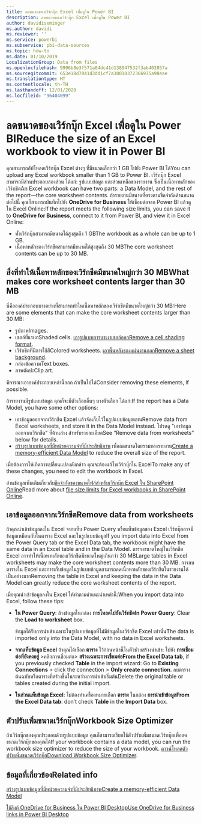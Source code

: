 ```yaml
---
title: ลดขนาดของเวิร์กบุ๊ก Excel เพื่อดูใน Power BI
description: ลดขนาดของเวิร์กบุ๊ก Excel เพื่อดูใน Power BI
author: davidiseminger
ms.author: davidi
ms.reviewer: ''
ms.service: powerbi
ms.subservice: pbi-data-sources
ms.topic: how-to
ms.date: 01/10/2019
LocalizationGroup: Data from files
ms.openlocfilehash: 9996b8e3f571a04dc41d138947532f3ab402057a
ms.sourcegitcommit: 653e18d7041d3dd1cf7a38010372366975a98eae
ms.translationtype: HT
ms.contentlocale: th-TH
ms.lasthandoff: 12/01/2020
ms.locfileid: "96404099"
---
```

# <a name="reduce-the-size-of-an-excel-workbook-to-view-it-in-power-bi"></a><span data-ttu-id="57693-103">ลดขนาดของเวิร์กบุ๊ก Excel เพื่อดูใน Power BI</span><span class="sxs-lookup"><span data-stu-id="57693-103">Reduce the size of an Excel workbook to view it in Power BI</span></span>
<span data-ttu-id="57693-104">คุณสามารถอัปโหลดเวิร์กบุ๊ก Excel ต่างๆ ที่มีขนาดเล็กกว่า 1 GB ไปยัง Power BI ได้</span><span class="sxs-lookup"><span data-stu-id="57693-104">You can upload any Excel workbook smaller than 1 GB to Power BI.</span></span> <span data-ttu-id="57693-105">เวิร์กบุ๊ก Excel สามารถมีส่วนประกอบสองส่วน ได้แก่: รูปแบบข้อมูล และส่วนเหลือของรายงาน ซึ่งเป็นเนื้อหาหลักของเวิร์กชีต</span><span class="sxs-lookup"><span data-stu-id="57693-105">An Excel workbook can have two parts: a Data Model, and the rest of the report—the core worksheet contents.</span></span> <span data-ttu-id="57693-106">ถ้ารายงานมีขนาดที่ตรงตามขีดจำกัดด้านขนาดต่อไปนี้ คุณก็สามารถบันทึกไปยัง **OneDrive for Business** ให้เชื่อมต่อจาก Power BI แล้วดูใน Excel Online:</span><span class="sxs-lookup"><span data-stu-id="57693-106">If the report meets the following size limits, you can save it to **OneDrive for Business**, connect to it from Power BI, and view it in Excel Online:</span></span>

* <span data-ttu-id="57693-107">ทั้งเวิร์กบุ๊กสามารถมีขนาดได้สูงสุดถึง 1 GB</span><span class="sxs-lookup"><span data-stu-id="57693-107">The workbook as a whole can be up to 1 GB.</span></span>
* <span data-ttu-id="57693-108">เนื้อหาหลักของเวิร์กชีตสามารถมีขนาดได้สูงสุดถึง 30 MB</span><span class="sxs-lookup"><span data-stu-id="57693-108">The core worksheet contents can be up to 30 MB.</span></span>

## <a name="what-makes-core-worksheet-contents-larger-than-30-mb"></a><span data-ttu-id="57693-109">สิ่งที่ทำให้เนื้อหาหลักของเวิร์กชีตมีขนาดใหญ่กว่า 30 MB</span><span class="sxs-lookup"><span data-stu-id="57693-109">What makes core worksheet contents larger than 30 MB</span></span>
<span data-ttu-id="57693-110">นี่คือองค์ประกอบบางอย่างที่สามารถทำใหเนื้อหาหลักของเวิร์กชีตมีขนาดใหญ่กว่า 30 MB:</span><span class="sxs-lookup"><span data-stu-id="57693-110">Here are some elements that can make the core worksheet contents larger than 30 MB:</span></span>

* <span data-ttu-id="57693-111">รูปภาพ</span><span class="sxs-lookup"><span data-stu-id="57693-111">Images.</span></span>
* <span data-ttu-id="57693-112">เซลล์ที่แรเงา</span><span class="sxs-lookup"><span data-stu-id="57693-112">Shaded cells.</span></span> <span data-ttu-id="57693-113">[เอารูปแบบการแรเงาเซลล์ออก](https://support.office.com/article/Add-or-change-the-background-color-of-cells-ac10f131-b847-428f-b656-d65375fb815e)</span><span class="sxs-lookup"><span data-stu-id="57693-113">[Remove a cell shading format](https://support.office.com/article/Add-or-change-the-background-color-of-cells-ac10f131-b847-428f-b656-d65375fb815e).</span></span>
* <span data-ttu-id="57693-114">เวิร์กชีตที่มีการใช้สี</span><span class="sxs-lookup"><span data-stu-id="57693-114">Colored worksheets.</span></span> <span data-ttu-id="57693-115">[เอาพื้นหลังของแผ่นงานออก](https://support.office.com/article/add-or-remove-a-sheet-background-3577a762-8450-4556-96a2-cc265abc00a8)</span><span class="sxs-lookup"><span data-stu-id="57693-115">[Remove a sheet background](https://support.office.com/article/add-or-remove-a-sheet-background-3577a762-8450-4556-96a2-cc265abc00a8).</span></span>
* <span data-ttu-id="57693-116">กล่องข้อความ</span><span class="sxs-lookup"><span data-stu-id="57693-116">Text boxes.</span></span>
* <span data-ttu-id="57693-117">ภาพตัดปะ</span><span class="sxs-lookup"><span data-stu-id="57693-117">Clip art.</span></span>

<span data-ttu-id="57693-118">พิจารณาเอาองค์ประกอบเหล่านี้ออก ถ้าเป็นไปได้</span><span class="sxs-lookup"><span data-stu-id="57693-118">Consider removing these elements, if possible.</span></span> 

<span data-ttu-id="57693-119">ถ้ารายงานมีรูปแบบข้อมูล คุณก็จะมีตัวเลือกอื่นๆ บางตัวเลือก ได้แก่:</span><span class="sxs-lookup"><span data-stu-id="57693-119">If the report has a Data Model, you have some other options:</span></span> 

* <span data-ttu-id="57693-120">เอาข้อมูลออกจากเวิร์กชีต Excel แล้วจัดเก็บไว้ในรูปแบบข้อมูลแทน</span><span class="sxs-lookup"><span data-stu-id="57693-120">Remove data from Excel worksheets, and store it in the Data Model instead.</span></span> <span data-ttu-id="57693-121">โปรดดู "เอาข้อมูลออกจากเวิร์กชีต" ที่ด้านล่าง สำหรับรายละเอียด</span><span class="sxs-lookup"><span data-stu-id="57693-121">See “Remove data from worksheets” below for details.</span></span> 
* <span data-ttu-id="57693-122">[สร้างรูปแบบข้อมูลที่มีหน่วยความจำที่มีประสิทธิภาพ](https://support.office.com/article/Create-a-memory-efficient-Data-Model-using-Excel-2013-and-the-Power-Pivot-add-in-951c73a9-21c4-46ab-9f5e-14a2833b6a70) เพื่อลดขนาดโดยรวมของรายงาน</span><span class="sxs-lookup"><span data-stu-id="57693-122">[Create a memory-efficient Data Model](https://support.office.com/article/Create-a-memory-efficient-Data-Model-using-Excel-2013-and-the-Power-Pivot-add-in-951c73a9-21c4-46ab-9f5e-14a2833b6a70) to reduce the overall size of the report.</span></span>

<span data-ttu-id="57693-123">เมื่อต้องการให้เกิดการเปลี่ยนแปลงดังกล่าว คุณจะต้องแก้ไขเวิร์กบุ๊กใน Excel</span><span class="sxs-lookup"><span data-stu-id="57693-123">To make any of these changes, you need to edit the workbook in Excel.</span></span>

<span data-ttu-id="57693-124">อ่านข้อมูลเพิ่มเติมเกี่ยวกับ[ขีดจำกัดของขนาดไฟล์สำหรับเวิร์กบุ๊ก Excel ใน SharePoint Online](https://support.office.com/article/File-size-limits-for-workbooks-in-SharePoint-Online-9e5bc6f8-018f-415a-b890-5452687b325e)</span><span class="sxs-lookup"><span data-stu-id="57693-124">Read more about [file size limits for Excel workbooks in SharePoint Online](https://support.office.com/article/File-size-limits-for-workbooks-in-SharePoint-Online-9e5bc6f8-018f-415a-b890-5452687b325e).</span></span>

## <a name="remove-data-from-worksheets"></a><span data-ttu-id="57693-125">เอาข้อมูลออกจากเวิร์กชีต</span><span class="sxs-lookup"><span data-stu-id="57693-125">Remove data from worksheets</span></span>
<span data-ttu-id="57693-126">ถ้าคุณนำเข้าข้อมูลลงใน Excel จากแท็บ Power Query หรือแท็บข้อมูลของ Excel เวิร์กบุ๊กอาจมีข้อมูลเหมือนกับในตาราง Excel และในรูปแบบข้อมูล</span><span class="sxs-lookup"><span data-stu-id="57693-126">If you import data into Excel from the Power Query tab or the Excel Data tab, the workbook might have the same data in an Excel table and in the Data Model.</span></span> <span data-ttu-id="57693-127">ตารางขนาดใหญ่ในเวิร์กชีต Excel อาจทำให้เนื้อหาหลักของเวิร์กชีตมีขนาดใหญ่เกินกว่า 30 MB</span><span class="sxs-lookup"><span data-stu-id="57693-127">Large tables in Excel worksheets may make the core worksheet contents more than 30 MB.</span></span> <span data-ttu-id="57693-128">การลบตารางใน Excel และการเก็บข้อมูลในรูปแบบข้อมูลสามารถลดเนื้อหาหลักของเวิร์กชีตในรายงานได้เป็นอย่างมาก</span><span class="sxs-lookup"><span data-stu-id="57693-128">Removing the table in Excel and keeping the data in the Data Model can greatly reduce the core worksheet contents of the report.</span></span> 

<span data-ttu-id="57693-129">เมื่อคุณนำเข้าข้อมูลลงใน Excel ให้ทำตามคำแนะนำเหล่านี้:</span><span class="sxs-lookup"><span data-stu-id="57693-129">When you import data into Excel, follow these tips:</span></span>

* <span data-ttu-id="57693-130">**ใน Power Query**: ล้างข้อมูลในกล่อง **การโหลดไปยังเวิร์กชีต**</span><span class="sxs-lookup"><span data-stu-id="57693-130">**In Power Query**: Clear the **Load to worksheet** box.</span></span>
  
  <span data-ttu-id="57693-131">ข้อมูลได้รับการนำเข้าเฉพาะในรูปแบบข้อมูลที่ไม่มีข้อมูลในเวิร์กชีต Excel เท่านั้น</span><span class="sxs-lookup"><span data-stu-id="57693-131">The data is imported only into the Data Model, with no data in Excel worksheets.</span></span>
* <span data-ttu-id="57693-132">**จากแท็บข้อมูล Excel** ถ้าคุณได้เลือก **ตาราง** ไว้ก่อนหน้านี้ในตัวช่วยสร้างนำเข้า: ไปยัง **การเชื่อมต่อที่ยังคงอยู่** \>คลิกการเชื่อมต่อ\> **สร้างเฉพาะการเชื่อมต่อ**</span><span class="sxs-lookup"><span data-stu-id="57693-132">**From the Excel Data tab**, if you previously checked **Table** in the import wizard: Go to **Existing Connections** \> click the connection \> **Only create connection**.</span></span> <span data-ttu-id="57693-133">ลบตารางต้นฉบับหรือตารางที่สร้างขึ้นในระหว่างการนำเข้าเริ่มต้น</span><span class="sxs-lookup"><span data-stu-id="57693-133">Delete the original table or tables created during the initial import.</span></span>
* <span data-ttu-id="57693-134">**ในส่วนแท็บข้อมูล Excel**: ไม่ต้องทำเครื่องหมายเลือก **ตาราง** ในกล่อง **การนำเข้าข้อมูล**</span><span class="sxs-lookup"><span data-stu-id="57693-134">**From the Excel Data tab**: don’t check **Table** in the **Import Data** box.</span></span>

## <a name="workbook-size-optimizer"></a><span data-ttu-id="57693-135">ตัวปรับเพิ่มขนาดเวิร์กบุ๊ก</span><span class="sxs-lookup"><span data-stu-id="57693-135">Workbook Size Optimizer</span></span>
<span data-ttu-id="57693-136">ถ้าเวิร์กบุ๊กของคุณประกอบด้วยรูปแบบข้อมูล คุณก็สามารถเรียกใช้ตัวปรับเพิ่มขนาดเวิร์กบุ๊กเพื่อลดขนาดเวิร์กบุ๊กของคุณได้</span><span class="sxs-lookup"><span data-stu-id="57693-136">If your workbook contains a data model, you can run the workbook size optimizer to reduce the size of your workbook.</span></span> <span data-ttu-id="57693-137">[ดาวน์โหลดตัวปรับเพิ่มขนาดเวิร์กบุ๊ก](https://www.microsoft.com/download/details.aspx?id=38793)</span><span class="sxs-lookup"><span data-stu-id="57693-137">[Download Workbook Size Optimizer](https://www.microsoft.com/download/details.aspx?id=38793).</span></span>

## <a name="related-info"></a><span data-ttu-id="57693-138">ข้อมูลที่เกี่ยวข้อง</span><span class="sxs-lookup"><span data-stu-id="57693-138">Related info</span></span>
[<span data-ttu-id="57693-139">สร้างรูปแบบข้อมูลที่มีหน่วยความจำที่มีประสิทธิภาพ</span><span class="sxs-lookup"><span data-stu-id="57693-139">Create a memory-efficient Data Model</span></span>](https://support.office.com/article/Create-a-memory-efficient-Data-Model-using-Excel-2013-and-the-Power-Pivot-add-in-951c73a9-21c4-46ab-9f5e-14a2833b6a70)

[<span data-ttu-id="57693-140">ใช้ลิงก์ OneDrive for Business ใน Power BI Desktop</span><span class="sxs-lookup"><span data-stu-id="57693-140">Use OneDrive for Business links in Power BI Desktop</span></span>](desktop-use-onedrive-business-links.md)

